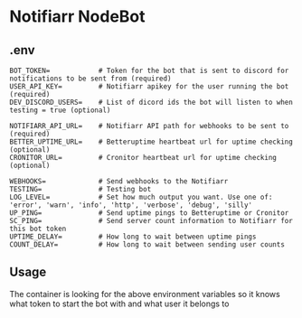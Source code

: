 # Notifiarr NodeBot

## .env

```env
BOT_TOKEN=            # Token for the bot that is sent to discord for notifications to be sent from (required)
USER_API_KEY=         # Notifiarr apikey for the user running the bot (required)
DEV_DISCORD_USERS=    # List of dicord ids the bot will listen to when testing = true (optional)

NOTIFIARR_API_URL=    # Notifiarr API path for webhooks to be sent to (required)
BETTER_UPTIME_URL=    # Betteruptime heartbeat url for uptime checking (optional)
CRONITOR_URL=         # Cronitor heartbeat url for uptime checking (optional)

WEBHOOKS=             # Send webhooks to the Notifiarr
TESTING=              # Testing bot
LOG_LEVEL=            # Set how much output you want. Use one of: 'error', 'warn', 'info', 'http', 'verbose', 'debug', 'silly'
UP_PING=              # Send uptime pings to Betteruptime or Cronitor
SC_PING=              # Send server count information to Notifiarr for this bot token
UPTIME_DELAY=         # How long to wait between uptime pings
COUNT_DELAY=          # How long to wait between sending user counts
```

## Usage

The container is looking for the above environment variables so it knows what token to start the bot with and what user it belongs to
